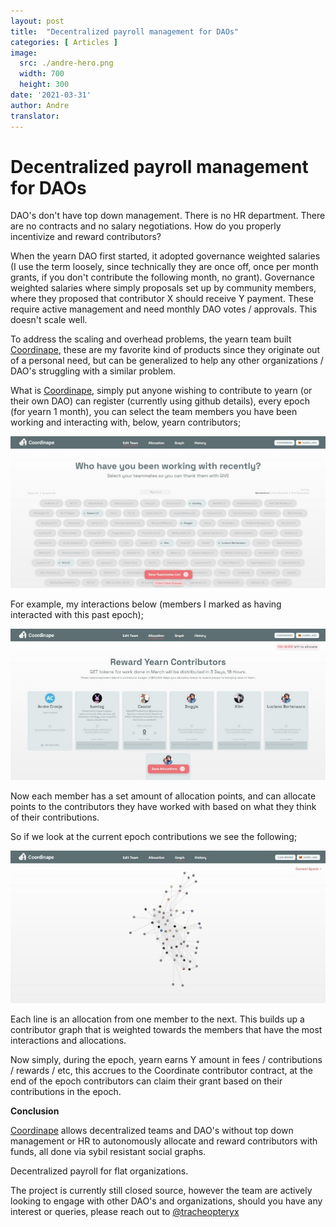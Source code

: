 ```yaml
---
layout: post
title:  "Decentralized payroll management for DAOs"
categories: [ Articles ]
image:
  src: ./andre-hero.png
  width: 700
  height: 300
date: '2021-03-31'
author: Andre
translator:
---
```


# Decentralized payroll management for DAOs

DAO's don't have top down management. There is no HR department. There are no contracts and no salary negotiations. How do you properly incentivize and reward contributors?

When the yearn DAO first started, it adopted governance weighted salaries (I use the term loosely, since technically they are once off, once per month grants, if you don't contribute the following month, no grant). Governance weighted salaries where simply proposals set up by community members, where they proposed that contributor X should receive Y payment. These require active management and need monthly DAO votes / approvals. This doesn't scale well.

To address the scaling and overhead problems, the yearn team built [Coordinape](https://coordinape.com/), these are my favorite kind of products since they originate out of a personal need, but can be generalized to help any other organizations / DAO's struggling with a similar problem.

What is [Coordinape](https://coordinape.com/), simply put anyone wishing to contribute to yearn (or their own DAO) can register (currently using github details), every epoch (for yearn 1 month), you can select the team members you have been working and interacting with, below, yearn contributors;

![](1.jpg?w=1400&h=674)

For example, my interactions below (members I marked as having interacted with this past epoch);

![](2.jpg?w=700&h=337)

Now each member has a set amount of allocation points, and can allocate points to the contributors they have worked with based on what they think of their contributions.

So if we look at the current epoch contributions we see the following;

![](3.jpg?w=700&h=339)

Each line is an allocation from one member to the next. This builds up a contributor graph that is weighted towards the members that have the most interactions and allocations.

Now simply, during the epoch, yearn earns Y amount in fees / contributions / rewards / etc, this accrues to the Coordinate contributor contract, at the end of the epoch contributors can claim their grant based on their contributions in the epoch.

**Conclusion**

[Coordinape](https://coordinape.com/) allows decentralized teams and DAO's without top down management or HR to autonomously allocate and reward contributors with funds, all done via sybil resistant social graphs.

Decentralized payroll for flat organizations.

The project is currently still closed source, however the team are actively looking to engage with other DAO's and organizations, should you have any interest or queries, please reach out to [@tracheopteryx](https://twitter.com/tracheopteryx)
